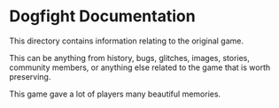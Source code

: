 # Dogfight Documentation

This directory contains information relating to the original game. 

This can be anything from history, bugs, glitches, images, stories, community members, or anything else related to the game that is worth preserving.

This game gave a lot of players many beautiful memories.